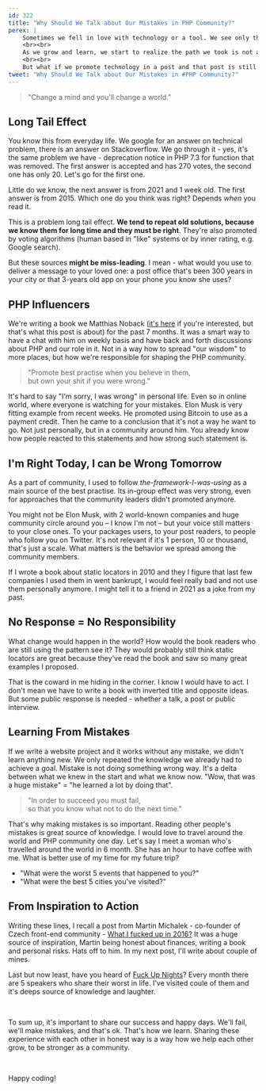 ```yaml
---
id: 322
title: "Why Should We Talk about Our Mistakes in PHP Community?"
perex: |
    Sometimes we fell in love with technology or a tool. We see only the best in it and we want everyone to know it. We're spreading the love on a wave of serotonin. We're spreading the knowledge and helping others.
    <br><br>
    As we grow and learn, we start to realize the path we took is not as epic as we thought. We change a direction and pick better alternative. That's how we learn in everyday life and it's only natural.
    <br><br>
    But what if we promote technology in a post and that post is still out there? Readers learn from it and follow the path, even though we know it's 2 years old and blind road to station frustration. What then?
tweet: "Why Should We Talk about Our Mistakes in #PHP Community?"
---
```


<blockquote class="blockquote text-center">
"Change a mind and you'll change a world."
</blockquote>

## Long Tail Effect

You know this from everyday life. We google for an answer on technical problem, there is an answer on Stackoverflow. We go through it - yes, it's the same problem we have - deprecation notice in PHP 7.3 for function that was removed. The first answer is accepted and has 270 votes, the second one has only 20. Let's go for the first one.

Little do we know, the next answer is from 2021 and 1 week old. The first answer is from 2015. Which one do you think was right? Depends *when* you read it.

This is a problem long tail effect. **We tend to repeat old solutions, because we know them for long time and they must be right**. They're also promoted by voting algorithms (human based in "like" systems or by inner rating, e.g. Google search).

But these sources **might be miss-leading**. I mean - what would you use to deliver a message to your loved one: a post office that's been 300 years in your city or that 3-years old app on your phone you know she uses?

## PHP Influencers

We're writing a book we Matthias Noback ([it's here](/blog/rector-the-power-of-automated-refactoring-book-released) if you're interested, but that's what this post is about) for the past 7 months. It was a smart way to have a chat with him on weekly basis and have back and forth discussions about PHP and our role in it. Not in a way how to spread "our wisdom" to more places, but how we're responsible for shaping the PHP community.

<blockquote class="blockquote text-center">
    "Promote best practise when you believe in them,<br>
    but own your shit if you were wrong."
</blockquote>

It's hard to say "I'm sorry, I was wrong" in personal life. Even so in online world, where everyone is watching for your mistakes. Elon Musk is very fitting example from recent weeks. He promoted using Bitcoin to use as a payment credit. Then he came to a conclusion that it's not a way he want to go. Not just personally, but in a community around him.  You already know how people reacted to this statements and how strong such statement is.

## I'm Right Today, I can be Wrong Tomorrow

As a part of community, I used to follow *the-framework-I-was-using* as a main source of the best practise. Its in-group effect was very strong, even for approaches that the community leaders didn't promoted anymore.

You might not be Elon Musk, with 2 world-known companies and huge community circle around you &ndash; I know I'm not &ndash; but your voice still matters to your close ones. To your packages users, to your post readers, to people who follow you on Twitter. It's not relevant if it's 1 person, 10 or thousand, that's just a scale. What matters is the behavior we spread among the community members.

If I wrote a book about static locators in 2010 and they I figure that last few companies I used them in went bankrupt, I would feel really bad and not use them personally anymore. I might tell it to a friend in 2021 as a joke from my past.

## No Response = No Responsibility

What change would happen in the world? How would the book readers who are still using the pattern see it? They would probably still think static locators are great because they've read the book and saw so many great examples I proposed.

That is the coward in me hiding in the corner. I know I would have to act. I don't mean we have to write a book with inverted title and opposite ideas. But some public response is needed - whether a talk, a post or public interview.

## Learning From Mistakes

If we write a website project and it works without any mistake, we didn't learn anything new. We only repeated the knowledge we already had to achieve a goal. Mistake is not doing something wrong way. It's a delta between what we knew in the start and what we know now. "Wow, that was a huge mistake" = "he learned a lot by doing that".

<blockquote class="blockquote">
"In order to succeed you must fail,<br>
so that you know what not to do the next time."
</blockquote>

That's why making mistakes is so important. Reading other people's mistakes is great source of knowledge. I would love to travel around the world and PHP community one day. Let's say I meet a woman who's travelled around the world in 6 month. She has an hour to have coffee with me. What is better use of my time for my future trip?

- "What were the worst 5 events that happened to you?"
- "What were the best 5 cities you've visited?"

## From Inspiration to Action

Writing these lines, I recall a post from Martin Michalek - co-founder of Czech front-end community - [What I fucked up in 2016?](https://www.vzhurudolu.cz/blog/100-2016-podelal)  It was a huge source of inspiration, Martin being honest about finances, writing a book and personal risks. Hats off to him. In my next post, I'll write about couple of mines.

Last but now least, have you heard of [Fuck Up Nights](https://www.fuckupnights.cz/)? Every month there are 5 speakers who share their worst in life. I've visited coule of them and it's deeps source of knowledge and laughter.

<br>

To sum up, it's important to share our success and happy days. We'll fail, we'll make mistakes, and that's ok. That's how we learn. Sharing these experience with each other in honest way is a way how we help each other grow, to be stronger as a community.

<br>

Happy coding!
